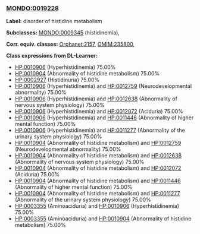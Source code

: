 
### [MONDO:0019228](http://purl.obolibrary.org/obo/MONDO_0019228)
**Label:** disorder of histidine metabolism

**Subclasses:** [MONDO:0009345](http://purl.obolibrary.org/obo/MONDO_0009345) (histidinemia), 

**Corr. equiv. classes:** [Orphanet:2157](http://www.orpha.net/ORDO/Orphanet_2157), [OMIM:235800](http://purl.obolibrary.org/obo/OMIM_235800), 

**Class expressions from DL-Learner:**

- [HP:0010906](http://purl.obolibrary.org/obo/HP_0010906) (Hyperhistidinemia) 75.00%
- [HP:0010904](http://purl.obolibrary.org/obo/HP_0010904) (Abnormality of histidine metabolism) 75.00%
- [HP:0002927](http://purl.obolibrary.org/obo/HP_0002927) (Histidinuria) 75.00%
- [HP:0010906](http://purl.obolibrary.org/obo/HP_0010906) (Hyperhistidinemia) and [HP:0012759](http://purl.obolibrary.org/obo/HP_0012759) (Neurodevelopmental abnormality) 75.00%
- [HP:0010906](http://purl.obolibrary.org/obo/HP_0010906) (Hyperhistidinemia) and [HP:0012638](http://purl.obolibrary.org/obo/HP_0012638) (Abnormality of nervous system physiology) 75.00%
- [HP:0010906](http://purl.obolibrary.org/obo/HP_0010906) (Hyperhistidinemia) and [HP:0012072](http://purl.obolibrary.org/obo/HP_0012072) (Aciduria) 75.00%
- [HP:0010906](http://purl.obolibrary.org/obo/HP_0010906) (Hyperhistidinemia) and [HP:0011446](http://purl.obolibrary.org/obo/HP_0011446) (Abnormality of higher mental function) 75.00%
- [HP:0010906](http://purl.obolibrary.org/obo/HP_0010906) (Hyperhistidinemia) and [HP:0011277](http://purl.obolibrary.org/obo/HP_0011277) (Abnormality of the urinary system physiology) 75.00%
- [HP:0010904](http://purl.obolibrary.org/obo/HP_0010904) (Abnormality of histidine metabolism) and [HP:0012759](http://purl.obolibrary.org/obo/HP_0012759) (Neurodevelopmental abnormality) 75.00%
- [HP:0010904](http://purl.obolibrary.org/obo/HP_0010904) (Abnormality of histidine metabolism) and [HP:0012638](http://purl.obolibrary.org/obo/HP_0012638) (Abnormality of nervous system physiology) 75.00%
- [HP:0010904](http://purl.obolibrary.org/obo/HP_0010904) (Abnormality of histidine metabolism) and [HP:0012072](http://purl.obolibrary.org/obo/HP_0012072) (Aciduria) 75.00%
- [HP:0010904](http://purl.obolibrary.org/obo/HP_0010904) (Abnormality of histidine metabolism) and [HP:0011446](http://purl.obolibrary.org/obo/HP_0011446) (Abnormality of higher mental function) 75.00%
- [HP:0010904](http://purl.obolibrary.org/obo/HP_0010904) (Abnormality of histidine metabolism) and [HP:0011277](http://purl.obolibrary.org/obo/HP_0011277) (Abnormality of the urinary system physiology) 75.00%
- [HP:0003355](http://purl.obolibrary.org/obo/HP_0003355) (Aminoaciduria) and [HP:0010906](http://purl.obolibrary.org/obo/HP_0010906) (Hyperhistidinemia) 75.00%
- [HP:0003355](http://purl.obolibrary.org/obo/HP_0003355) (Aminoaciduria) and [HP:0010904](http://purl.obolibrary.org/obo/HP_0010904) (Abnormality of histidine metabolism) 75.00%


